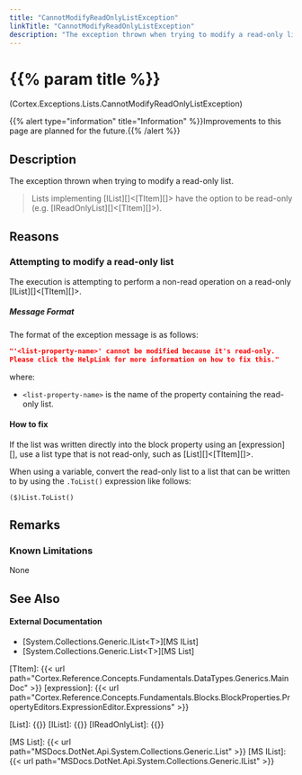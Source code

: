 ```yaml
---
title: "CannotModifyReadOnlyListException"
linkTitle: "CannotModifyReadOnlyListException"
description: "The exception thrown when trying to modify a read-only list."
---
```


# {{% param title %}}

<p class="namespace">(Cortex.Exceptions.Lists.CannotModifyReadOnlyListException)</p>
{{% alert type="information" title="Information" %}}Improvements to this page are planned for the future.{{% /alert %}}

## Description

The exception thrown when trying to modify a read-only list.

> Lists implementing [IList][]&lt;[TItem][]&gt; have the option to be read-only (e.g. [IReadOnlyList][]&lt;[TItem][]&gt;).

## Reasons

### Attempting to modify a read-only list

The execution is attempting to perform a non-read operation on a read-only [IList][]&lt;[TItem][]&gt;.

##### Message Format

The format of the exception message is as follows:

```json
"'<list-property-name>' cannot be modified because it's read-only.
Please click the HelpLink for more information on how to fix this."
```

where:

* `<list-property-name>` is the name of the property containing the read-only list.

#### How to fix

If the list was written directly into the block property using an [expression][], use a list type that is not read-only, such as [List][]&lt;[TItem][]&gt;.

When using a variable, convert the read-only list to a list that can be written to by using the `.ToList()` expression like follows:

```CSharp
($)List.ToList()
```

## Remarks

### Known Limitations

None

## See Also

#### External Documentation

* [System.Collections.Generic.IList&lt;T&gt;][MS IList]
* [System.Collections.Generic.List&lt;T&gt;][MS List]

[TItem]: {{< url path="Cortex.Reference.Concepts.Fundamentals.DataTypes.Generics.MainDoc" >}}
[expression]: {{< url path="Cortex.Reference.Concepts.Fundamentals.Blocks.BlockProperties.PropertyEditors.ExpressionEditor.Expressions" >}}

[List]: {{<url path="Cortex.Reference.DataTypes.Collections.List.MainDoc">}}
[IList]: {{<url path="Cortex.Reference.DataTypes.Collections.IList.MainDoc">}}
[IReadOnlyList]: {{<url path="Cortex.Reference.DataTypes.Collections.IReadOnlyList.MainDoc">}}

[MS List]: {{< url path="MSDocs.DotNet.Api.System.Collections.Generic.List" >}}
[MS IList]: {{< url path="MSDocs.DotNet.Api.System.Collections.Generic.IList" >}}